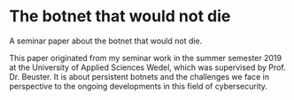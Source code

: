 # The botnet that would not die
A seminar paper about the botnet that would not die. 

This paper originated from my seminar work in the summer semester 2019 at the University of Applied Sciences Wedel, which was supervised by Prof. Dr. Beuster. It is about persistent botnets and the challenges we face in perspective to the ongoing developments in this field of cybersecurity.
